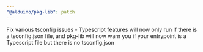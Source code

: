 ```yaml
---
"@alduino/pkg-lib": patch
---
```


Fix various tsconfig issues - Typescript features will now only run if there is a tsconfig.json file, 
and pkg-lib will now warn you if your entrypoint is a Typescript file but there is no tsconfig.json
